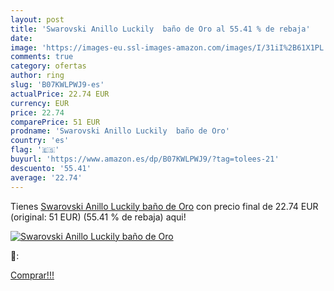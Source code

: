 ```yaml
---
layout: post
title: 'Swarovski Anillo Luckily  baño de Oro al 55.41 % de rebaja'
date: 
image: 'https://images-eu.ssl-images-amazon.com/images/I/31iI%2B61X1PL._SL200_.jpg'
comments: true
category: ofertas
author: ring
slug: 'B07KWLPWJ9-es'
actualPrice: 22.74 EUR
currency: EUR
price: 22.74
comparePrice: 51 EUR
prodname: 'Swarovski Anillo Luckily  baño de Oro'
country: 'es'
flag: '🇪🇸'
buyurl: 'https://www.amazon.es/dp/B07KWLPWJ9/?tag=tolees-21'
descuento: '55.41'
average: '22.74'
---
```


Tienes [Swarovski Anillo Luckily  baño de Oro](https://www.amazon.es/dp/B07KWLPWJ9/?tag=tolees-21) con precio final de  22.74 EUR (original: 51 EUR) (55.41 %  de rebaja) aqui!

[![Swarovski Anillo Luckily  baño de Oro](https://images-eu.ssl-images-amazon.com/images/I/31iI%2B61X1PL._SL200_.jpg)](https://www.amazon.es/dp/B07KWLPWJ9/?tag=tolees-21)

🔎:


[Comprar!!!](https://www.amazon.es/dp/B07KWLPWJ9/?tag=tolees-21)
